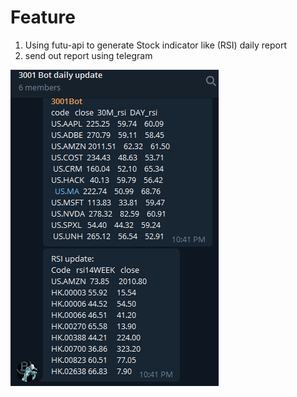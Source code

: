 # Feature
1. Using futu-api to generate Stock indicator like (RSI) daily report 
2. send out report using telegram

![Telegram](doc/telegram.PNG)